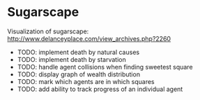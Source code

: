 Sugarscape
====

Visualization of sugarscape: http://www.delanceyplace.com/view_archives.php?2260

 * TODO: implement death by natural causes
 * TODO: implement death by starvation
 * TODO: handle agent collisions when finding sweetest square
 * TODO: display graph of wealth distribution
 * TODO: mark which agents are in which squares
 * TODO: add ability to track progress of an individual agent
